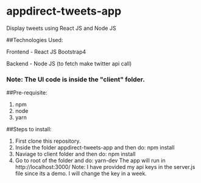 # appdirect-tweets-app

Display tweets using React JS and Node JS

##Technologies Used:

Frontend - React JS Bootstrap4

Backend - Node JS (to fetch make twitter api call)

### Note: The UI code is inside the "client" folder.

##Pre-requisite:

1.  npm
2.  node
3.  yarn

##Steps to install:

1.  First clone this repository.
2.  Inside the folder appdirect-tweets-app and then do:
    npm install
3.  Naviage to client folder and then do:
    npm install
4.  Go to root of the folder and do:
    yarn-dev
    The app will run in http://localhost:3000/
    Note: I have provided my api keys in the server.js file since its a demo. I will change the key in a week.
